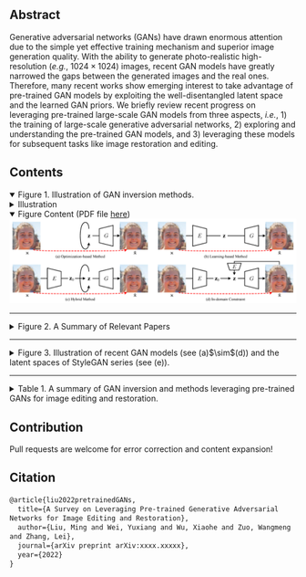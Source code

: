 ## Abstract

Generative adversarial networks (GANs) have drawn enormous attention due to the simple yet effective training mechanism and superior image generation quality. With the ability to generate photo-realistic high-resolution (*e.g.*, $1024\times1024$) images, recent GAN models have greatly narrowed the gaps between the generated images and the real ones. Therefore, many recent works show emerging interest to take advantage of pre-trained GAN models by exploiting the well-disentangled latent space and the learned GAN priors. We briefly review recent progress on leveraging pre-trained large-scale GAN models from three aspects, *i.e.*, 1) the training of large-scale generative adversarial networks, 2) exploring and understanding the pre-trained GAN models, and 3) leveraging these models for subsequent tasks like image restoration and editing.

## Contents

<details open><summary>Figure 1. Illustration of GAN inversion methods.</summary>
  <details><summary>Illustration</summary>
    
In this figure, $\mathbf{x}$ and $\mathbf{\hat{x}}$ are given real image and generated image, respectively. The red dotted line means supervision. It can be seen that the in-domain constraint requires the generated image $\mathbf{\hat{x}}$ can be inverted back into the latent space. Here, $\mathbf{z}$ is not restricted in $\mathcal{Z}$ space, and may refer to more generic latent code (*e.g.*, $\mathbf{w}$, $\mathbf{f}$, *etc*).
  </details>
  <details open><summary>Figure Content (PDF file <a href="Inversion.pdf">here</a>)</summary>
  <img src="Inversion.png" />
  </details>
</details>

---

<details><summary>Figure 2. A Summary of Relevant Papers</summary>
  If you want to get the raw file, please refer to <a href="https://www.processon.com/view/link/62b173641efad41af0484fee" target="_blank">ProcessOn.com (passcode: 1qaz)</a>
  <img src="http://processon.com/chart_image/62b172d2e401fd07380afcdf.png" />
</details>

----

<details><summary>Figure 3. Illustration of recent GAN models (see (a)$\sim$(d)) and the latent spaces of StyleGAN series (see (e)).</summary>  
  <details><summary>Illustration</summary>
    (a) For PGGAN, the blue part denotes the progressive growing procedure from $4\times4$ to $8\times8$. The components with dash lines are employed for the fade-in strategy, where $\alpha$ is gradually growing to 1. They are discarded when the model grows to a higher-resolution. (b) For BigGAN, a specific noise is delivered to each layer together with the class embedding, and the model is end-to-end trained without the progressive growing procedure. (c) For StyleGAN, a series of FC layers are deployed to map $\mathbf{z}$ into $\mathbf{w}$. The green only belongs to StyleGAN2. (d) For StyleGAN3, the generator is largely modulated to improve the translational and rotation equivariance. The discriminator is omitted since it is identical with that used in StyleGAN2. (e) For simplicity, here we take the StyleGAN series as an example to show the latent spaces based on GAN inversion task.
  </details>
  <details open><summary>Figure Content (PDF file <a href="GAN_arch.pdf">here</a>)</summary>
  <img src="GAN_arch.png" />
    </details>
</details>

----

<details><summary>Table 1. A summary of GAN inversion and methods leveraging pre-trained GANs for image editing and restoration.</summary>
  <details><summary>Illustration</summary>
    
For the inversion method, "O", "L", "T" represent optimization-based, learning-based, and training-based (or fine-tuning) methods, while "/" means no inversion is performed in this method, and the numbers (without square brackets) are the indices of methods used for inversion in this table. Note that the methods are ordered (roughly) according to publicly accessible time (*e.g.*, the appear time on <a target="_blank" href="https://arxiv.org">ArXiv</a>, <a target="_blank" href="https://openreview.net">openreview.net</a>, <a target="_blank" href="https://openaccess.thecvf.com">CVF Open Access</a>, *etc*.).
  </details>
  <details open><summary>Abbreviations</summary>

   $^\ast$ Abbreviations: **AD** (<a target="_blank" href="https://groups.csail.mit.edu/vision/datasets/ADE20K/">ADE20K</a>), **AF** (<a target="_blank" href="https://github.com/clovaai/stargan-v2">AFHQ</a>), **CA** (<a target="_blank" href="http://mmlab.ie.cuhk.edu.hk/projects/CelebA.html">CelebA</a>), **CD** (<a target="_blank" href="https://bcsiriuschen.github.io/CARC/">CACD</a>), **CF** (<a target="_blank" href="http://www.cs.toronto.edu/~kriz/cifar.html">CIFAR</a>), **CH** (<a target="_blank" href="https://github.com/tkarras/progressive\_growing\_of\_gans">CelebA-HQ</a>), **CM** (<a target="_blank" href="https://github.com/switchablenorms/CelebAMask-HQ">CelebAMask-HQ</a>), **CO** (<a target="_blank" href="https://cocodataset.org/\#home">MS COCO</a>), **CS** (<a target="_blank" href="https://www.cityscapes-dataset.com/">CityScapes</a>), **CU** (<a target="_blank" href="https://authors.library.caltech.edu/27452/">Caltech-UCSD Birds</a>), **DA** (<a target="_blank" href="https://www.gwern.net/Danbooru">Danbooru</a>, aka Anime Faces), **DF** (<a target="_blank" href="http://mmlab.ie.cuhk.edu.hk/projects/DeepFashion.html">DeepFashion</a>), **FF** (<a target="_blank" href="https://github.com/nvlabs/stylegan">FFHQ</a>), **FL** (<a target="_blank" href="https://www.robots.ox.ac.uk/~vgg/data/flowers/">Flowers</a>), **IN** (<a target="_blank" href="https://image-net.org/">ImageNet</a>), **LF** (<a target="_blank" href="http://vis-www.cs.umass.edu/lfw/">LFW</a>), **LS** (<a target="_blank" href="https://www.yf.io/p/lsun">LSUN</a>), **MF** (<a target="_blank" href="https://github.com/NVlabs/metfaces-dataset">MetFaces</a>), **MN** (<a target="_blank" href="http://yann.lecun.com/exdb/mnist/">MNIST</a>), **OM** (<a target="_blank" href="https://github.com/brendenlake/omniglot">Omniglot</a>), P3 (<a target="_blank" href="http://places2.csail.mit.edu/">Places365</a>), **PL** (<a target="_blank" href="http://places.csail.mit.edu/">Places</a>), **PT** (<a target="_blank" href="https://www.robots.ox.ac.uk/~vgg/data/pets/">Oxford-IIIT Pet</a>, aka Cats and Dogs), **RA** (<a target="_blank" href="https://zenodo.org/record/1188976">RAVDESS</a>), **SC** (<a target="_blank" href="http://ai.stanford.edu/~jkrause/cars/car\_dataset.html">Stanford Cars</a>), **SS** (<a target="_blank" href="http://streetscore.media.mit.edu/static/files/streetscore\_data.zip">Streetscape</a>), **SV** (<a target="_blank" href="http://ufldl.stanford.edu/housenumbers/">SVHN</a>), **TR** (<a target="_blank" href="http://transattr.cs.brown.edu/">Transient</a>), **UT** (<a target="_blank" href="https://vision.cs.utexas.edu/projects/finegrained/utzap50k/">UT Zappos50K</a>)

$^\dagger$ Abbreviations: **AD** (Adversarial Defense), **AE** (Attribute Editing, *i.e.*, w/o reference), **AN** (Anomaly Detection), **AR** (Artifacts Removal), **AT** (Attribute Transfer, *i.e.*, w/ reference), **CO** (Image Crossover), **[U]DA** ([Unsupervised] Domain Adaptation), **DN** (Image Denoising), **FF** (Face Frontalization), **IC** (Image Colorization), **IG** (Image Generation), **IH** (Information Hiding), **Int** (Interpolation), **Inv** (Inversion), **IP** (Inpainting), **PI** (Parsing or Segmentation to Image), **SI** (Sketch to Image), **SR** (Image Super-resolution), **ST** (Style Transfer), **TR** (Transform and Random Jittering).

$^\ddagger$ Some custom datasets collected or regenerated by the authors are omitted since they are not publicly available or can be generated automatically based on current public datasets.
  </details>
  <details open><summary>Table Content</summary>

| No. |                                                                                                                     Method                                                                                                                     |  Publication  |           Backbone           |          Latent Space         | Inversion Method |     Dataset$^\ast$     |       Application$^\dagger$      |
|:---:|:----------------------------------------------------------------------------------------------------------------------------------------------------------------------------------------------------------------------------------------------:|:-------------:|:----------------------------:|:-----------------------------:|:----------------:|:----------------------:|:--------------------------------:|
|  1  |                                         BiGAN (<a href="https://openreview.net/forum?id=BJtNZAFgg" target="_blank">Link</a>) (<a href="https://github.com/jeffdonahue/bigan" target="_blank">Code</a>)                                         |   ICLR 2017   |               /              |         $\mathcal{Z}$         |         T        |         MN, IN         |                Inv               |
|  2  |                                           ALI (<a href="https://ishmaelbelghazi.github.io/ALI/" target="_blank">Link</a>) (<a href="https://github.com/IshmaelBelghazi/ALI" target="_blank">Code</a>)                                          |   ICLR 2017   |               /              |         $\mathcal{Z}$         |         T        |     CF, SV, CA, IN     |             Inv, Int             |
|  3  |                                          Zhu et al. (<a href="http://efrosgans.eecs.berkeley.edu/iGAN/" target="_blank">Link</a>) (<a href="https://github.com/junyanz/iGAN" target="_blank">Code</a>)                                         |   ECCV 2016   |             DCGAN            |         $\mathcal{Z}$         |       L, O       |  SH, LS, PL$^\ddagger$ |           Inv, Int, AE           |
|  4  |                                                 IcGAN (<a href="https://arxiv.org/abs/1611.06355" target="_blank">Link</a>) (<a href="https://github.com/Guim3/IcGAN" target="_blank">Code</a>)                                                | NeurIPSw 2016 |             cGAN             |  $\mathcal{Z}$, $\mathcal{C}$ |         L        |         MN, CA         |            Inv, AT, AE           |
|  5  |                                      Creswell et al. (<a href="https://arxiv.org/abs/1611.05644" target="_blank">Link</a>) (<a href="https://github.com/ToniCreswell/InvertingGAN" target="_blank">Code</a>)                                   |  T-NNLS 2018  |        DCGAN, WGAN-GP        |         $\mathcal{Z}$         |         O        |       OM, UT, CA       |                Inv               |
|  6  |                                     Lipton et al. (<a href="https://arxiv.org/abs/1702.04782" target="_blank">Link</a>) (<a href="https://github.com/SubarnaTripathi/ReverseGAN" target="_blank">Code</a>)                                     |   ICLRw 2017  |             DCGAN            |         $\mathcal{Z}$         |         O        |           CA           |                Inv               |
|  7  |                                               PGD-GAN (<a href="https://arxiv.org/abs/1802.08406" target="_blank">Link</a>) (<a href="https://github.com/shahviraj/pgdgan" target="_blank">Code</a>)                                           |  ICASSP 2018  |             DCGAN            |         $\mathcal{Z}$         |         O        |         MN, CA         |                Inv               |
|  8  |    Ma et al. (<a href="https://proceedings.neurips.cc/paper/2018/hash/e0ae4561193dbf6e4cf7e8f4006948e3-Abstract.html" target="_blank">Link</a>) (<a href="https://github.com/fangchangma/invert-generative-networks" target="_blank">Code</a>) |  NeurIPS 2018 |             DCGAN            |         $\mathcal{Z}$         |         O        |         MN, CA         |              Inv, IP             |
|  9  |                                        Suzuki et al. (<a href="https://arxiv.org/abs/1811.10153" target="_blank">Link</a>) (<a href="https://github.com/quolc/neural-collage" target="_blank">Code</a>)                                        |   ArXiv 2018  |    SNGAN, BigGAN, StyleGAN   |         $\mathcal{F}$         |         3        |     IN, FL, FF, DA     |                CO                |
|  10 |                                       GANDissection (<a href="https://gandissect.csail.mit.edu/" target="_blank">Link</a>) (<a href="https://github.com/CSAILVision/GANDissect" target="_blank">Code</a>)                                      |   ICLR 2019   |             PGGAN            |         $\mathcal{F}$         |         /        |         LS, AD         |              AE, AR              |
|  11 |                                        NPGD (<a href="https://arxiv.org/abs/1902.09698" target="_blank">Link</a>) (<a href="https://github.com/yuqili3/NPGD_linear_inverse_prob" target="_blank">Code</a>)                                     |   ICCV 2019   |         DCGAN, SAGAN         |         $\mathcal{Z}$         |       L, O       |       MN, CA, LS       |            Inv, SR, IP           |
|  12 |                                    Image2StyleGAN (<a href="https://arxiv.org/abs/1904.03189" target="_blank">Link</a>) (<a href="https://github.com/zaidbhat1234/Image2StyleGAN" target="_blank">Code</a>)                                    |   ICCV 2019   |           StyleGAN           |         $\mathcal{W}+$        |         O        |      FF$^\ddagger$     |         Inv, Int, AE, ST         |
|  13 |                              Bau et al. (<a href="http://bzhou.ie.cuhk.edu.hk/publication/iccv19_see_gan.pdf" target="_blank">Link</a>) (<a href="https://github.com/davidbau/ganseeing" target="_blank">Code</a>)                             |   ICLRw 2019  |   PGGAN, WGAN-GP, StyleGAN   |  $\mathcal{Z}$, $\mathcal{W}$ |       L, O       |           LS           |                Inv               |
|  14 |                                               GANPaint (<a href="https://ganpaint.io/" target="_blank">Link</a>) (<a href="http://gandissect.res.ibm.com/ganpaint.html" target="_blank">Demo</a>)                                              |    ToG 2019   |             PGGAN            |    $\mathcal{Z}$, $\Theta$    |      L, O, T     |           LS           |              Inv, AE             |
|  15 |                                     InterFaceGAN(<a href="https://genforce.github.io/interfacegan/" target="_blank">Link</a>) (<a href="https://github.com/genforce/interfacegan" target="_blank">Code</a>)                                    |   CVPR 2020   |        PGGAN, StyleGAN       |  $\mathcal{Z}$, $\mathcal{W}$ |       3, 8       |           CH           |              AE, AR              |
|  16 |                                            GANSeeing(<a href="http://ganseeing.csail.mit.edu/" target="_blank">Link</a>) (<a href="https://github.com/davidbau/ganseeing" target="_blank">Code</a>)                                            |   ICCV 2019   |   PGGAN, WGAN-GP, StyleGAN   |  $\mathcal{Z}$, $\mathcal{W}$ |        13        |           LS           |                Inv               |
|  17 |                                                YLG(<a href="https://arxiv.org/abs/1911.12287" target="_blank">Link</a>) (<a href="https://github.com/giannisdaras/ylg" target="_blank">Code</a>)                                               |   CVPR 2020   |             SAGAN            |         $\mathcal{Z}$         |         O        |           IN           |                Inv               |
|  18 |                                            Image2StyleGAN++(<a href="https://arxiv.org/abs/1911.11544" target="_blank">Link</a>) (<a href="https://youtu.be/yd5WczbFt68" target="_blank">Video</a>)                                            |   CVPR 2020   |           StyleGAN           | $\mathcal{W}+$, $\mathcal{N}$ |         O        |         LS, FF         |        Inv, CO, IP, AE, ST       |
|  19 |                                         mGANPrior(<a href="https://genforce.github.io/mganprior/" target="_blank">Link</a>) (<a href="https://github.com/genforce/mganprior" target="_blank">Code</a>)                                         |   CVPR 2020   |        PGGAN, StyleGAN       |         $\mathcal{Z}$         |         O        |       FF, CH, LS       |      Inv, IC, SR, IP, DN, AE     |
|  20 |                                                                                  MimicGAN(<a href="https://arxiv.org/abs/1912.07748" target="_blank">Link</a>)                                                                                 |   IJCV 2020   |             DCGAN            |         $\mathcal{Z}$         |         O        |       CA, FF, LF       |         Inv, UDA, AD, AN         |
|  21 |                                                   PULSE(<a href="http://pulse.cs.duke.edu/" target="_blank">Link</a>) (<a href="https://github.com/adamian98/pulse" target="_blank">Code</a>)                                                  |   CVPR 2020   |           StyleGAN           |         $\mathcal{Z}$         |         O        |         FF, CH         |              Inv, SR             |
|  22 |                                        DGP(<a href="https://arxiv.org/abs/2003.13659" target="_blank">Link</a>) (<a href="https://github.com/XingangPan/deep-generative-prior" target="_blank">Code</a>)                                       |   ECCV 2020   |            BigGAN            |         $\mathcal{Z}$         |       O, T       |         IN, P3         | Inv, Int, IC, IP, SR, AD, TR, AE |
|  23 |                             StyleGAN2Distillation(<a href="https://arxiv.org/abs/2003.03581" target="_blank">Link</a>) (<a href="https://github.com/EvgenyKashin/stylegan2-distillation" target="_blank">Code</a>)                             |   ECCV 2020   |     StyleGAN2, pix2pixHD     |         $\mathcal{W}+$        |         /        |           FF           |              AT, AE              |
|  24 |                                        EditingInStyle(<a href="https://arxiv.org/abs/2004.14367" target="_blank">Link</a>) (<a href="https://github.com/IVRL/GANLocalEditing" target="_blank">Code</a>)                                        |   CVPR 2020   |  PGGAN, StyleGAN, StyleGAN2  |         $\mathcal{F}$         |         /        |         FF, LS         |                AT                |
|  25 |                                         StyleRig(<a href="https://vcai.mpi-inf.mpg.de/projects/StyleRig/" target="_blank">Link</a>) (<a href="https://youtu.be/eaW_P85wQ9k" target="_blank">Video</a>)                                         |   CVPR 2020   |           StyleGAN           |         $\mathcal{W}+$        |         /        |           FF           |                AT                |
|  26 |                                                ALAE(<a href="https://arxiv.org/abs/2004.04467" target="_blank">Link</a>) (<a href="https://github.com/podgorskiy/ALAE" target="_blank">Code</a>)                                               |   CVPR 2020   |           StyleGAN           |         $\mathcal{W}$         |         T        |     MN, FF, LS, CH     |              Inv, AT             |
|  27 |                                           IDInvert(<a href="https://genforce.github.io/idinvert/" target="_blank">Link</a>) (<a href="https://github.com/genforce/idinvert" target="_blank">Code</a>)                                          |   ECCV 2020   |           StyleGAN           |         $\mathcal{W}+$        |       L, O       |         FF, LS         |         Inv, Int, AE, CO         |
|  28 |                                       pix2latent(<a href="https://minyoungg.github.io/pix2latent/" target="_blank">Link</a>) (<a href="https://github.com/minyoungg/pix2latent" target="_blank">Code</a>)                                      |   ECCV 2020   |       BigGAN, StyleGAN2      |         $\mathcal{Z}$         |         O        |     IN, CO, CF, LS     |            Inv, TR, AE           |
|  29 |                          IDDistanglement(<a href="https://yotamnitzan.github.io/ID-disentanglement/" target="_blank">Link</a>) (<a href="https://github.com/YotamNitzan/ID-disentanglement" target="_blank">Code</a>)                          |    ToG 2020   |           StyleGAN           |         $\mathcal{W}$         |         L        |           FF           |              Inv, AT             |
|  30 |                                                                                 WhenAndHow(<a href="https://arxiv.org/abs/2006.15555" target="_blank">Link</a>)                                                                                |   ArXiv 2020  |              MLP             |         $\mathcal{Z}$         |         O        |           MN           |              Inv, IP             |
|  31 |                                                                                Guan et al.(<a href="https://arxiv.org/abs/2007.01758" target="_blank">Link</a>)                                                                                |   ArXiv 2020  |           StyleGAN           |         $\mathcal{W}+$        |       L, O       |         CH, CD         |         Inv, Int, AT, IC         |
|  32 |                                                 SeFa(<a href="https://genforce.github.io/sefa/" target="_blank">Link</a>) (<a href="https://github.com/genforce/sefa" target="_blank">Code</a>)                                                |   CVPR 2021   |    PGGAN, BigGAN, StyleGAN   |         $\mathcal{Z}$         |      19, 27      | FF, CH, LS, IN, SS, DA |                AE                |
|  33 |                                             GH-Feat(<a href="https://genforce.github.io/ghfeat/" target="_blank">Link</a>) (<a href="https://github.com/genforce/ghfeat" target="_blank">Code</a>)                                             |   CVPR 2021   |           StyleGAN           |         $\mathcal{S}$         |         L        |     MN, FF, LS, IN     |            Inv, AT, AE           |
|  34 |                                    pSp(<a href="https://eladrich.github.io/pixel2style2pixel/" target="_blank">Link</a>) (<a href="https://github.com/eladrich/pixel2style2pixel" target="_blank">Code</a>)                                    |   CVPR 2021   |           StyleGAN2          |         $\mathcal{W}+$        |         L        |     FF, AF, CH, CM     |          Inv, FF, SI, SR         |
|  35 |                                      StyleFlow(<a href="https://rameenabdal.github.io/StyleFlow/" target="_blank">Link</a>) (<a href="https://github.com/RameenAbdal/StyleFlow" target="_blank">Code</a>)                                      |    ToG 2021   |      StyleGAN, StyleGAN2     |         $\mathcal{W}+$        |        12        |         FF, LS         |              AT, AE              |
|  36 |                                               PIE(<a href="https://vcai.mpi-inf.mpg.de/projects/PIE/" target="_blank">Link</a>) (<a href="https://youtu.be/UIvmUtVI77k" target="_blank">Code</a>)                                              |    ToG 2020   |           StyleGAN           |         $\mathcal{W}+$        |         O        |           FF           |              AT, AE              |
|  37 |                               Bartz et al.(<a href="https://arxiv.org/abs/2010.11113" target="_blank">Link</a>) (<a href="https://github.com/Bartzi/one-model-to-reconstruct-them-all" target="_blank">Code</a>)                               |   BMVC 2020   |      StyleGAN, StyleGAN2     | $\mathcal{Z}$, $\mathcal{W}+$ |         L        |         FF, LS         |              Inv, DN             |
|  38 |                                                                             StyleIntervention(<a href="https://arxiv.org/abs/2011.09699" target="_blank">Link</a>)                                                                             |   ArXiv 2020  |           StyleGAN2          |         $\mathcal{S}$         |         O        |           FF           |              Inv, AE             |
|  39 |                                           StyleSpace(<a href="https://arxiv.org/abs/2011.12799" target="_blank">Link</a>) (<a href="https://github.com/betterze/StyleSpace" target="_blank">Code</a>)                                          |   CVPR 2021   |           StyleGAN2          |         $\mathcal{S}$         |         O        |         FF, LS         |              Inv, AE             |
|  40 |                                       Hijack-GAN(<a href="https://a514514772.github.io/hijackgan/" target="_blank">Link</a>) (<a href="https://github.com/a514514772/hijackgan" target="_blank">Code</a>)                                      |   CVPR 2021   |        PGGAN, StyleGAN       |         $\mathcal{Z}$         |         /        |           CH           |                AE                |
|  41 |                                          NaviGAN(<a href="https://arxiv.org/abs/2011.13786" target="_blank">Link</a>) (<a href="https://github.com/yandex-research/navigan" target="_blank">Code</a>)                                          |   CVPR 2021   | pix2pixHD, BigGAN, StyleGAN2 |            $\Theta$           |     StyleGAN2    |     FF, LS, CS, IN     |                AE                |
|  42 |                                       GLEAN(<a href="https://ckkelvinchan.github.io/projects/GLEAN/" target="_blank">Link</a>) (<a href="https://github.com/ckkelvinchan/GLEAN" target="_blank">Code</a>)                                      |   CVPR 2021   |           StyleGAN           |         $\mathcal{W}+$        |         L        |         FF, LS         |              Inv, SR             |
|  43 |                                          ImprovedGANEmbedding(<a href="https://arxiv.org/abs/2012.09036" target="_blank">Link</a>) (<a href="https://github.com/ZPdesu/II2S" target="_blank">Code</a>)                                         |   ArXiv 2020  |      StyleGAN, StyleGAN2     |         $\mathcal{P}$         |         O        |    FF, MF$^\ddagger$   |          Inv, IC, IP, SR         |
|  44 |                                         GFPGAN(<a href="https://xinntao.github.io/projects/gfpgan" target="_blank">Link</a>) (<a href="https://github.com/TencentARC/GFPGAN" target="_blank">Code</a>)                                         |   CVPR 2021   |           StyleGAN2          |         $\mathcal{W}$         |         L        |           FF           |              Inv, SR             |
|  45 |                                           EnjoyEditing(<a href="https://arxiv.org/abs/2102.01187" target="_blank">Link</a>) (<a href="https://github.com/KelestZ/Latent2im" target="_blank">Code</a>)                                          |   ICLR 2021   |       PGGAN, StyleGAN2       |         $\mathcal{Z}$         |        12        |   FF, CA, CH, P3, TR   |              Inv, AE             |
|  46 |                                              SAM(<a href="https://yuval-alaluf.github.io/SAM/" target="_blank">Link</a>) (<a href="https://github.com/yuval-alaluf/SAM" target="_blank">Code</a>)                                              |    ToG 2021   |           StyleGAN           |         $\mathcal{W}+$        |         L        |         CA, CH         |                AE                |
|  47 |                                            e4e(<a href="https://arxiv.org/abs/2102.02766" target="_blank">Link</a>) (<a href="https://github.com/omertov/encoder4editing" target="_blank">Code</a>)                                            |    ToG 2021   |           StyleGAN2          |         $\mathcal{W}+$        |         L        |     FF, CH, LS, SC     |              Inv, AE             |
|  48 |                                          StyleCLIP(<a href="https://arxiv.org/abs/2103.17249" target="_blank">Link</a>) (<a href="https://github.com/orpatashnik/StyleCLIP" target="_blank">Code</a>)                                          |   ICCV 2021   |           StyleGAN2          | $\mathcal{W}+$, $\mathcal{S}$ |       47, O      |     FF, CH, LS, AF     |                AE                |
|  49 |                               LatentComposition(<a href="https://chail.github.io/latent-composition/" target="_blank">Link</a>) (<a href="https://github.com/chail/latent-composition" target="_blank">Code</a>)                               |   ICLR 2021   |       PGGAN, StyleGAN2       |         $\mathcal{Z}$         |         L        |       FF, CH, LS       |            Inv, IP, AT           |
|  50 |                                     GANEnsembling(<a href="https://chail.github.io/gan-ensembling/" target="_blank">Link</a>) (<a href="https://github.com/chail/gan-ensembling" target="_blank">Code</a>)                                     |   CVPR 2021   |           StyleGAN2          |         $\mathcal{W}+$        |       L, O       |       CH, SC, PT       |              Inv, AT             |
|  51 |                                ReStyle(<a href="https://yuval-alaluf.github.io/restyle-encoder/" target="_blank">Link</a>) (<a href="https://github.com/yuval-alaluf/restyle-encoder" target="_blank">Code</a>)                                |   ICCV 2021   |           StyleGAN2          |         $\mathcal{W}+$        |         L        |   FF, CH, SC, LS, AF   |              Inv, AE             |
|  52 |                                           E2Style(<a href="https://wty-ustc.github.io/inversion/" target="_blank">Link</a>) (<a href="https://github.com/wty-ustc/e2style" target="_blank">Code</a>)                                           |   T-IP 2022   |           StyleGAN2          |         $\mathcal{W}+$        |         L        |         FF, CH         |  Inv, SI, PI, AT, IP, SR, AE, IH |
|  53 |                                                  GPEN(<a href="https://arxiv.org/abs/2105.06070" target="_blank">Link</a>) (<a href="https://github.com/yangxy/GPEN" target="_blank">Code</a>)                                                 |   CVPR 2021   |           StyleGAN2          | $\mathcal{W}+$, $\mathcal{N}$ |         L        |         FF, CH         |              Inv, SR             |
|  54 |                               Consecutive(<a href="https://arxiv.org/abs/2107.13812" target="_blank">Link</a>) (<a href="https://github.com/cnnlstm/InvertingGANs_with_ConsecutiveImgs" target="_blank">Code</a>)                              |   ICCV 2021   |           StyleGAN           |         $\mathcal{W}+$        |         O        |         FF, RA         |           Inv, Int, AE           |
|  55 |                            BDInvert(<a href="https://kkang831.github.io/publication/ICCV_2021_BDInvert/" target="_blank">Link</a>) (<a href="https://github.com/kkang831/BDInvert_Release" target="_blank">Code</a>)                           |   ICCV 2021   |      StyleGAN, StyleGAN2     |  $\mathcal{F}$/$\mathcal{W}+$ |         O        |       FF, CH, LS       |              Inv, AE             |
|  56 |                                             HFGI(<a href="https://tengfei-wang.github.io/HFGI/" target="_blank">Link</a>) (<a href="https://github.com/Tengfei-Wang/HFGI" target="_blank">Code</a>)                                            |   CVPR 2022   |           StyleGAN2          | $\mathcal{W}+$, $\mathcal{F}$ |         L        |       FF, CH, SC       |              Inv, AE             |
|  57 |                                       VisualVocab(<a href="https://visualvocab.csail.mit.edu/" target="_blank">Link</a>) (<a href="https://github.com/schwettmann/visual-vocab" target="_blank">Code</a>)                                      |   ICCV 2021   |            BigGAN            |         $\mathcal{Z}$         |         /        |         P3, IN         |                AE                |
|  58 |                                    HyperStyle(<a href="https://yuval-alaluf.github.io/hyperstyle/" target="_blank">Link</a>) (<a href="https://github.com/yuval-alaluf/hyperstyle" target="_blank">Code</a>)                                   |   CVPR 2022   |           StyleGAN2          |         $\mathcal{W}+$        |         L        |       FF, CH, AF       |            Inv, AE, ST           |
|  59 |                                         GANGealing(<a href="https://www.wpeebles.com/gangealing" target="_blank">Link</a>) (<a href="https://github.com/wpeebles/gangealing" target="_blank">Code</a>)                                         |   CVPR 2022   |           StyleGAN2          |         $\mathcal{W}$         |         /        |   LS, FF, AF, CH, CU   |                TR                |
|  60 |                                 HyperInverter(<a href="https://di-mi-ta.github.io/HyperInverter/" target="_blank">Link</a>) (<a href="https://github.com/VinAIResearch/HyperInverter" target="_blank">Code</a>)                                |   CVPR 2022   |           StyleGAN2          |    $\mathcal{W}$, $\Theta$    |         L        |       FF, CH, LS       |           Inv, Int, AE           |
|  61 |                                       InsetGAN(<a href="http://afruehstueck.github.io/insetgan/" target="_blank">Link</a>) (<a href="https://github.com/afruehstueck/insetGAN" target="_blank">Code</a>)                                       |   CVPR 2022   |           StyleGAN2          |         $\mathcal{W}+$        |         O        |    FF, DF$^\ddagger$   |              CO, IG              |
|  62 |                           HairMapper(<a href="http://www.cad.zju.edu.cn/home/jin/cvpr2022/cvpr2022.htm" target="_blank">Link</a>) (<a href="https://github.com/oneThousand1000/HairMapper" target="_blank">Code</a>)                           |   CVPR 2022   |           StyleGAN2          |         $\mathcal{W}+$        |        47        |    FF, CM$^\ddagger$   |                AE                |
|  63 |                                      SAMInv(<a href="https://www.cs.cmu.edu/~SAMInversion/" target="_blank">Link</a>) (<a href="https://github.com/adobe-research/sam_inversion" target="_blank">Code</a>)                                     |   CVPR 2022   |    BigGAN-deep, StyleGAN2    | $\mathcal{W}+$, $\mathcal{F}$ |         L        |       FF, LS, IN       |              Inv, AE             |
</details>
</details>


## Contribution

Pull requests are welcome for error correction and content expansion!

## Citation

```
@article{liu2022pretrainedGANs,
  title={A Survey on Leveraging Pre-trained Generative Adversarial Networks for Image Editing and Restoration},
  author={Liu, Ming and Wei, Yuxiang and Wu, Xiaohe and Zuo, Wangmeng and Zhang, Lei},
  journal={arXiv preprint arXiv:xxxx.xxxxx},
  year={2022}
}
```
